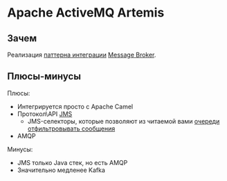 # Apache ActiveMQ Artemis

## Зачем

Реализация [паттерна интеграции](../../../arch/pattern/integration/pattern.integration.md) [Message Broker](../../../arch/pattern/integration/pattern.messagebroker.md).

## Плюсы-минусы

Плюсы:

- Интегрируется просто с Apache Camel
- Протокол\API [JMS](../../protocols.integration/jms.md)
  - JMS-селекторы, которые позволяют из читаемой вами [очереди отфильтровывать сообщения](https://habr.com/ru/companies/usetech/articles/683022/)
- AMQP

Минусы:

- JMS только Java стек, но есть AMQP
- Значительно медленее Kafka
